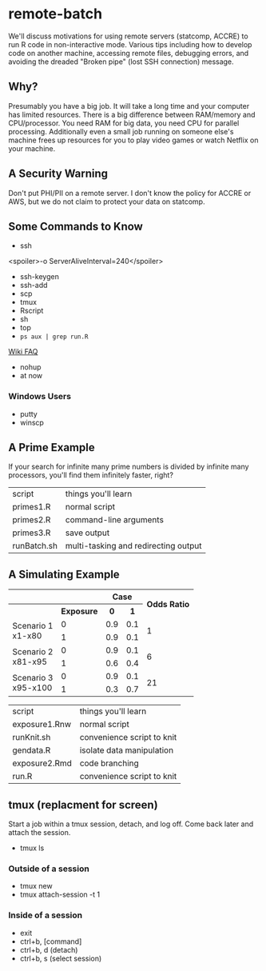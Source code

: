 # remote-batch

We'll discuss motivations for using remote servers (statcomp, ACCRE) to run R code in non-interactive mode. Various tips including how to develop code on another machine, accessing remote files, debugging errors, and avoiding the dreaded "Broken pipe" (lost SSH connection) message.

## Why?

Presumably you have a big job.  It will take a long time and your computer has limited resources.
There is a big difference between RAM/memory and CPU/processor.
You need RAM for big data, you need CPU for parallel processing.
Additionally even a small job running on someone else's machine frees up resources for you to play video games or watch Netflix on your machine.

## A Security Warning

Don't put PHI/PII on a remote server.  I don't know the policy for ACCRE or AWS, but we do not claim to protect your data on statcomp.

## Some Commands to Know

* ssh

&lt;spoiler>-o ServerAliveInterval=240&lt;/spoiler>

* ssh-keygen
* ssh-add
* scp
* tmux
* Rscript
* sh
* top
* `ps aux | grep run.R`

[Wiki FAQ](http://biostat.mc.vanderbilt.edu/wiki/Main/FrequentlyAskedQuestionsFAQ#How_do_I_run_my_R_program_as_a_batch_job_63)

* nohup
* at now

### Windows Users

* putty
* winscp

## A Prime Example

If your search for infinite many prime numbers is divided by infinite many processors, you'll find them infinitely faster, right?

<table>
<tr><td>script</td><td>things you'll learn</td></tr>
<tr><td>primes1.R</td><td>normal script</td></tr>
<tr><td>primes2.R</td><td>command-line arguments</td></tr>
<tr><td>primes3.R</td><td>save output</td></tr>
<tr><td>runBatch.sh</td><td>multi-tasking and redirecting output</td></tr>
</table>

## A Simulating Example

<table>
<tr><th colspan='2'></th><th colspan='2'>Case</th><th rowspan='2'>Odds Ratio</th></tr>
<tr><th></th><th>Exposure</th><th>0</th><th>1</th></tr>
<tr><td rowspan='2'>Scenario 1<br/>x1-x80</td><td>0</td><td>0.9</td><td>0.1</td><td rowspan='2'>1</td></tr>
<tr><td>1</td><td>0.9</td><td>0.1</td></tr>
<tr><td rowspan='2'>Scenario 2<br/>x81-x95</td><td>0</td><td>0.9</td><td>0.1</td><td rowspan='2'>6</td></tr>
<tr><td>1</td><td>0.6</td><td>0.4</td></tr>
<tr><td rowspan='2'>Scenario 3<br/>x95-x100</td><td>0</td><td>0.9</td><td>0.1</td><td rowspan='2'>21</td></tr>
<tr><td>1</td><td>0.3</td><td>0.7</td></tr>
</table>

<table>
<tr><td>script</td><td>things you'll learn</td></tr>
<tr><td>exposure1.Rnw</td><td>normal script</td></tr>
<tr><td>runKnit.sh</td><td>convenience script to knit</td></tr>
<tr><td>gendata.R</td><td>isolate data manipulation</td></tr>
<tr><td>exposure2.Rmd</td><td>code branching</td></tr>
<tr><td>run.R</td><td>convenience script to knit</td></tr>
</table>

## tmux (replacment for screen)

Start a job within a tmux session, detach, and log off.  Come back later and attach the session.

* tmux ls

### Outside of a session

* tmux new
* tmux attach-session -t 1

### Inside of a session

* exit
* ctrl+b, [command]
* ctrl+b, d (detach)
* ctrl+b, s (select session)
